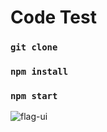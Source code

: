 # Code Test

### `git clone`
### `npm install`
### `npm start`


![flag-ui](https://user-images.githubusercontent.com/1100647/153769660-36327cfd-f4b2-4f41-b92d-4a80a29a48f9.png)
